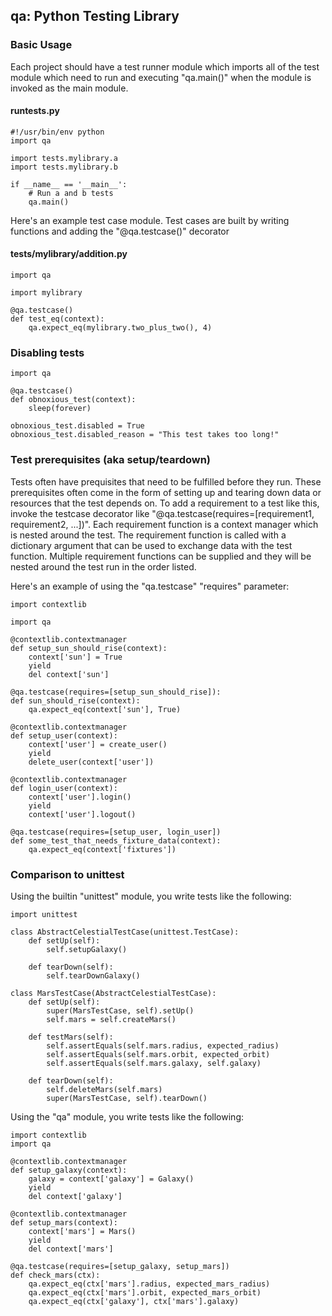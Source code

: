 qa: Python Testing Library
--------------------------

### Basic Usage

Each project should have a test runner module which imports all of the test module which need to run and executing "qa.main()" when the module is invoked as the main module.

#### runtests.py 

    #!/usr/bin/env python
    import qa

    import tests.mylibrary.a
    import tests.mylibrary.b

    if __name__ == '__main__':
        # Run a and b tests
        qa.main()

Here's an example test case module.  Test cases are built by writing functions and adding the "@qa.testcase()" decorator 

#### tests/mylibrary/addition.py

    import qa

    import mylibrary

    @qa.testcase()
    def test_eq(context):
        qa.expect_eq(mylibrary.two_plus_two(), 4)
 
### Disabling tests

    import qa

    @qa.testcase()
    def obnoxious_test(context):
        sleep(forever)

    obnoxious_test.disabled = True
    obnoxious_test.disabled_reason = "This test takes too long!"

### Test prerequisites (aka setup/teardown)

Tests often have prequisites that need to be fulfilled before they run.  These prerequisites often come in the form of setting up and tearing down data or resources that the test depends on.  To add a requirement to a test like this, invoke the testcase decorator like "@qa.testcase(requires=[requirement1, requirement2, ...])".  Each requirement function is a context manager which is nested around the test.  The requirement function is called with a dictionary argument that can be used to exchange data with the test function.  Multiple requirement functions can be supplied and they will be nested around the test run in the order listed. 

Here's an example of using the "qa.testcase" "requires" parameter:

    import contextlib

    import qa

    @contextlib.contextmanager
    def setup_sun_should_rise(context):
        context['sun'] = True
        yield
        del context['sun']

    @qa.testcase(requires=[setup_sun_should_rise]):
    def sun_should_rise(context):
        qa.expect_eq(context['sun'], True)

    @contextlib.contextmanager
    def setup_user(context):
        context['user'] = create_user()
        yield
        delete_user(context['user'])

    @contextlib.contextmanager
    def login_user(context):
        context['user'].login()
        yield
        context['user'].logout()

    @qa.testcase(requires=[setup_user, login_user])
    def some_test_that_needs_fixture_data(context):
        qa.expect_eq(context['fixtures'])

### Comparison to unittest

Using the builtin "unittest" module, you write tests like the following:

    import unittest

    class AbstractCelestialTestCase(unittest.TestCase):
        def setUp(self):
            self.setupGalaxy()

        def tearDown(self):
            self.tearDownGalaxy()

    class MarsTestCase(AbstractCelestialTestCase):
        def setUp(self):
            super(MarsTestCase, self).setUp()
            self.mars = self.createMars()

        def testMars(self):
            self.assertEquals(self.mars.radius, expected_radius)
            self.assertEquals(self.mars.orbit, expected_orbit)
            self.assertEquals(self.mars.galaxy, self.galaxy)
 
        def tearDown(self):
            self.deleteMars(self.mars)
            super(MarsTestCase, self).tearDown()

Using the "qa" module, you write tests like the following:

    import contextlib
    import qa

    @contextlib.contextmanager
    def setup_galaxy(context):
        galaxy = context['galaxy'] = Galaxy()
        yield
        del context['galaxy']

    @contextlib.contextmanager
    def setup_mars(context):
        context['mars'] = Mars()
        yield
        del context['mars']

    @qa.testcase(requires=[setup_galaxy, setup_mars])
    def check_mars(ctx):
        qa.expect_eq(ctx['mars'].radius, expected_mars_radius)
        qa.expect_eq(ctx['mars'].orbit, expected_mars_orbit)
        qa.expect_eq(ctx['galaxy'], ctx['mars'].galaxy)

